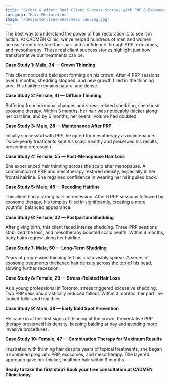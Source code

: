 ```yaml
---
title: "Before & After: Real Client Success Stories with PRP & Exosomes"
category: "Hair Restoration"
image: "/media/services/meso/meso landing.jpg"
---
```

The best way to understand the power of hair restoration is to see it in
action. At CADMEN Clinic, we've helped hundreds of men and women across
Toronto restore their hair and confidence through PRP, exosomes, and
mesotherapy. These real client success stories highlight just how
transformative our treatments can be.

**Case Study 1: Male, 34 — Crown Thinning**

This client noticed a bald spot forming on his crown. After 4 PRP
sessions over 6 months, shedding stopped, and new growth filled in the
thinning area. His hairline remains natural and dense.

**Case Study 2: Female, 41 — Diffuse Thinning**

Suffering from hormonal changes and stress-related shedding, she chose
exosome therapy. Within 3 months, her hair was noticeably thicker along
her part line, and by 6 months, her overall volume had doubled.

**Case Study 3: Male, 28 — Maintenance After PRP**

Initially successful with PRP, he opted for mesotherapy as maintenance.
Twice-yearly treatments kept his scalp healthy and preserved his
results, preventing regression.

**Case Study 4: Female, 55 — Post-Menopause Hair Loss**

She experienced hair thinning across the scalp after menopause. A
combination of PRP and mesotherapy restored density, especially in her
frontal hairline. She regained confidence in wearing her hair pulled
back.

**Case Study 5: Male, 45 — Receding Hairline**

This client had a strong hairline recession. After 6 PRP sessions
followed by exosome therapy, his temples filled in significantly,
creating a more youthful, balanced appearance.

**Case Study 6: Female, 32 — Postpartum Shedding**

After giving birth, this client faced intense shedding. Three PRP
sessions stabilized the loss, and mesotherapy boosted scalp health.
Within 4 months, baby hairs regrew along her hairline.

**Case Study 7: Male, 50 — Long-Term Shedding**

Years of progressive thinning left his scalp visibly sparse. A series of
exosome treatments thickened hair density across the top of his head,
slowing further recession.

**Case Study 8: Female, 29 — Stress-Related Hair Loss**

As a young professional in Toronto, stress triggered excessive shedding.
Two PRP sessions drastically reduced fallout. Within 3 months, her part
line looked fuller and healthier.

**Case Study 9: Male, 38 — Early Bald Spot Prevention**

He came in at the first signs of thinning at the crown. Preventative PRP
therapy preserved his density, keeping balding at bay and avoiding more
invasive procedures.

**Case Study 10: Female, 47 — Combination Therapy for Maximum
Results**

Frustrated with thinning hair despite years of topical treatments, she
began a combined program: PRP, exosomes, and mesotherapy. The layered
approach gave her thicker, healthier hair within 9 months.

**Ready to take the first step? Book your free consultation at CADMEN
Clinic today.**

